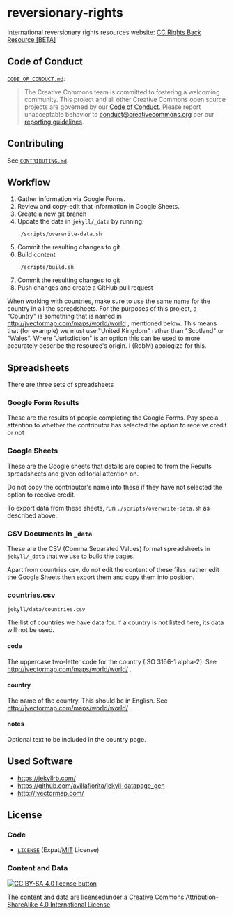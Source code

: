 # reversionary-rights

International reversionary rights resources website: [CC Rights Back Resource
[BETA]](https://rights-back-beta.creativecommons.org/)


## Code of Conduct

[`CODE_OF_CONDUCT.md`](CODE_OF_CONDUCT.md):
> The Creative Commons team is committed to fostering a welcoming community.
> This project and all other Creative Commons open source projects are governed
> by our [Code of Conduct][code_of_conduct]. Please report unacceptable
> behavior to [conduct@creativecommons.org](mailto:conduct@creativecommons.org)
> per our [reporting guidelines][reporting_guide].

[code_of_conduct]: https://opensource.creativecommons.org/community/code-of-conduct/
[reporting_guide]: https://opensource.creativecommons.org/community/code-of-conduct/enforcement/


## Contributing

See [`CONTRIBUTING.md`](CONTRIBUTING.md).


## Workflow

1. Gather information via Google Forms.
2. Review and copy-edit that information in Google Sheets.
3. Create a new git branch
4. Update the data in `jekyll/_data` by running:
    ```
    ./scripts/overwrite-data.sh
    ```
5. Commit the resulting changes to git
6. Build content
    ```
    ./scripts/build.sh
    ```
7. Commit the resulting changes to git
8. Push changes and create a GitHub pull request

When working with countries, make sure to use the same name for the country in
all the spreadsheets. For the purposes of this project, a "Country" is
something that is named in http://jvectormap.com/maps/world/world , mentioned
below. This means that (for example) we must use "United Kingdom" rather than
"Scotland" or "Wales". Where "Jurisdiction" is an option this can be used to
more accurately describe the resource's origin. I (RobM) apologize for this.


## Spreadsheets

There are three sets of spreadsheets


### Google Form Results

These are the results of people completing the Google Forms. Pay special
attention to whether the contributor has selected the option to receive credit
or not


### Google Sheets

These are the Google sheets that details are copied to from the Results
spreadsheets and given editorial attention on.

Do not copy the contributor's name into these if they have not selected the
option to receive credit.

To export data from these sheets, run `./scripts/overwrite-data.sh` as
described above.


### CSV Documents in `_data`

These are the CSV (Comma Separated Values) format spreadsheets in
`jekyll/_data` that we use to build the pages.

Apart from countries.csv, do not edit the content of these files, rather edit
the Google Sheets then export them and copy them into position.


### countries.csv

`jekyll/data/countries.csv`

The list of countries we have data for. If a country is not listed here, its
data will not be used.


#### code

The uppercase two-letter code for the country (ISO 3166-1 alpha-2). See
http://jvectormap.com/maps/world/world/ .


#### country

The name of the country. This should be in English. See
http://jvectormap.com/maps/world/world/ .


#### notes

Optional text to be included in the country page.


## Used Software

- https://jekyllrb.com/
- https://github.com/avillafiorita/jekyll-datapage_gen
- http://jvectormap.com/


## License


### Code

- [`LICENSE`](LICENSE) (Expat/[MIT][mit] License)

[mit]: http://www.opensource.org/licenses/MIT "The MIT License | Open Source Initiative"


### Content and Data

[![CC BY-SA 4.0 license button][cc-by-sa-png]][cc-by-sa]

The content and data are licensedunder a [Creative Commons
Attribution-ShareAlike 4.0 International License][cc-by-sa].

[cc-by-sa-png]: https://licensebuttons.net/l/by-sa/4.0/88x31.png#floatleft "CC BY-SA 4.0 license button"
[cc-by-sa]: https://creativecommons.org/licenses/by-sa/4.0/ "Creative Commons Attribution-ShareAlike 4.0 International License"
